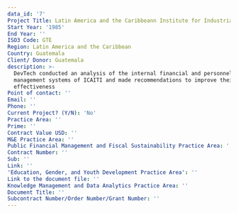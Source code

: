 ```yaml
---
data_id: '7'
Project Title: Latin America and the Caribbeann Institute for Industrial Research Technology
Start Year: '1985'
End Year: ''
ISO3 Code: GTE
Region: Latin America and the Caribbean
Country: Guatemala
Client/ Donor: Guatemala
description: >-
  DevTech conducted an analysis of the internal financial and personnel
  management systems of ICAITI and made recommendations to improve their
  effectiveness
Point of contact: ''
Email: ''
Phone: ''
Current Project? (Y/N): 'No'
Practice Area: ''
Prime: ''
Contract Value USD: ''
M&E Practice Area: ''
Public Financial Management and Fiscal Sustainability Practice Area: ''
Contract Number: ''
Sub: ''
Link: ''
'Education, Gender, and Youth Development Practice Area': ''
Link to the document file: ''
Knowledge Management and Data Analytics Practice Area: ''
Document Title: ''
Subcontract Number/Order Number/Grant Number: ''
---
```

